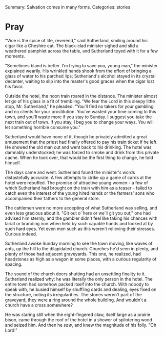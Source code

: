 Summary: Salvation comes in many forms.
Categories: stories

# Pray

"Vice is the spice of life, reverend," said Sutherland, smiling around his cigar like a Cheshire cat. The black-clad minister sighed and slid a weathered pamphlet across the table, and Sutherland toyed with it for a few moments.

"Sometimes bland is better. I'm trying to save you, young man," the minister explained wearily. His wrinkled hands shook from the effort of bringing a glass of water to his parched lips; Sutherland's alcohol stayed in its crystal decanter, waiting to slip into the master's good graces when the cigar lost his favor.

Outside the hotel, the noon train roared in the distance. The minister almost let go of his glass in a fit of trembling. "We fear the Lord in this sleepy little stop, Mr. Sutherland," he pleaded. "You'll find no takers for your gambling and no clients for your prostitution. You've wasted your time coming to this town, and you'll waste more if you stay to Sunday. I suggest you take the next train out of town. If you stay, I beg you to change your ways. You will let something horrible consume you."

Sutherland would have none of it, though he privately admitted a great amusement that the priest had finally offered to pay his train ticket if he left. He showed the old man out and went back to his drinking. The hotel was damnably understocked; he was forced to smoke and drink from this private cache. When he took over, that would be the first thing to change, he told himself.

The days came and went. Sutherland found the minister's words distastefully accurate. A few attempts to strike up a game of cards at the hotel were rebuffed. The promise of attractive young women - a few of which Sutherland had brought on the train with him as a teaser - failed to catch even the interest of the young hired hands or the farmers' sons who accompanied their fathers to the general store.

The cattlemen were no more accepting of what Sutherland was selling, and even less gracious about it. "Git out o' here or we'll git you out," one had advised him sternly, and the gambler didn't feel like taking his chances with lariat or branding iron when held by such capable hands and looked at by such hard eyes. Yet even men such as this weren't relieving their stresses. Curious indeed.

Sutherland awoke Sunday morning to see the town moving, like waves of ants, up the hill to the dilapidated church. Churches he'd seen in plenty, and plenty of those had adjacent graveyards. This one, he realized, had headstones as high as a wagon in some places, with a curious regularity of spacing.

The sound of the church doors shutting had an unsettling finality to it. Sutherland realized why: he was literally the only person in the hotel. The entire town had somehow packed itself into the church. With nobody to speak with, he busied himself by shuffling cards and dealing, eyes fixed on the structure, noting its irregularities. The stones weren't part of the graveyard, they were a ring around the whole building. And wouldn't a church have a cross somewhere?

He was staring still when the eight-fingered claw, itself large as a prairie bison, came through the roof of the hotel in a shower of splintering wood and seized him. And then he *saw*, and knew the magnitude of his folly. "Oh Lord!"
